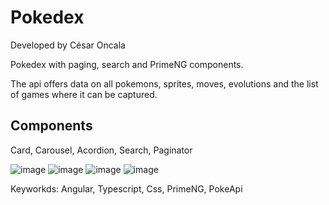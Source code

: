 # Pokedex

Developed by César Oncala

Pokedex with paging, search and PrimeNG components.

The api offers data on all pokemons, sprites, moves, evolutions and the list of games where it can be captured.

## Components
Card, Carousel, Acordion, Search, Paginator


![image](https://user-images.githubusercontent.com/52250904/145655920-ec2784f0-fbd3-4447-9aaa-af4742996377.png)
![image](https://user-images.githubusercontent.com/52250904/145656327-2f2baecf-2191-4dc3-b963-1508c2de0676.png)
![image](https://user-images.githubusercontent.com/52250904/145655818-76588b12-fd37-4b79-9524-114a0cd37d11.png)
![image](https://user-images.githubusercontent.com/52250904/145655864-5d0f716c-e681-4582-8c0f-506898ea7066.png)




Keyworkds: Angular, Typescript, Css, PrimeNG, PokeApi

